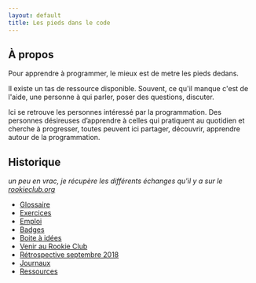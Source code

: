 ```yaml
---
layout: default
title: Les pieds dans le code
---
```



## À propos

Pour apprendre à programmer, le mieux est de metre les pieds dedans.

Il existe un tas de ressource disponible. Souvent, ce qu'il manque c'est de l'aide, une personne à qui parler, poser des questions, discuter.

Ici se retrouve les personnes intéressé par la programmation. Des personnes désireuses d’apprendre à celles qui pratiquent au quotidien et cherche à progresser, toutes peuvent ici partager, découvrir, apprendre autour de la programmation.

## Historique

_un peu en vrac, je récupère les différents échanges qu'il y a sur le [rookieclub.org](http://rookieclub.org)_

- [Glossaire](rookieclub/glossaire)
- [Exercices](rookieclub/exercices)
- [Emploi](rookieclub/emploi)
- [Badges](rookieclub/badges)
- [Boite à idées](rookieclub/boite-a-idees)
- [Venir au Rookie Club](rookieclub/venir-au-rookie-club)
- [Rétrospective septembre 2018](rookieclub/retrospective-septembre-2018)
- [Journaux](rookieclub/journaux/)
- [Ressources](rookieclub/ressources)
